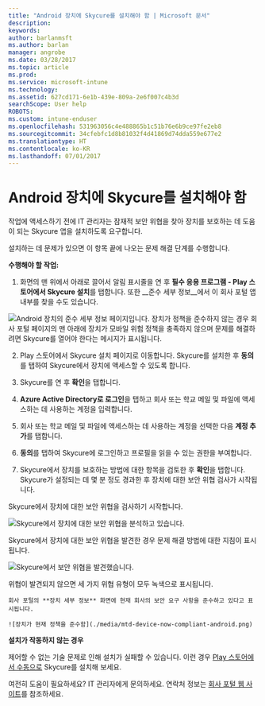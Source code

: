 ```yaml
---
title: "Android 장치에 Skycure를 설치해야 함 | Microsoft 문서"
description: 
keywords: 
author: barlanmsft
ms.author: barlan
manager: angrobe
ms.date: 03/28/2017
ms.topic: article
ms.prod: 
ms.service: microsoft-intune
ms.technology: 
ms.assetid: 627cd171-6e1b-439e-809a-2e6f007c4b3d
searchScope: User help
ROBOTS: 
ms.custom: intune-enduser
ms.openlocfilehash: 531963056c4e488865b1c51b76e6b9ce97fe2eb8
ms.sourcegitcommit: 34cfebfc1d8b81032f4d41869d74dda559e677e2
ms.translationtype: HT
ms.contentlocale: ko-KR
ms.lasthandoff: 07/01/2017
---
```

# <a name="you-need-to-install-skycure-on-your-android-device"></a>Android 장치에 Skycure를 설치해야 함

작업에 액세스하기 전에 IT 관리자는 잠재적 보안 위협을 찾아 장치를 보호하는 데 도움이 되는 Skycure 앱을 설치하도록 요구합니다.

설치하는 데 문제가 있으면 이 항목 끝에 나오는 문제 해결 단계를 수행합니다.

**수행해야 할 작업:**

1. 화면의 맨 위에서 아래로 끌어서 알림 표시줄을 연 후 **필수 응용 프로그램 - Play 스토어에서 Skycure 설치**를 탭합니다. 또한 __준수 세부 정보__에서 이 회사 포털 앱 내부를 찾을 수도 있습니다.

  ![Android 장치의 준수 세부 정보 페이지입니다. 장치가 정책을 준수하지 않는 경우 회사 포털 페이지의 맨 아래에 장치가 모바일 위험 정책을 충족하지 않으며 문제를 해결하려면 Skycure를 열어야 한다는 메시지가 표시됩니다.](./media/skycure-resolves-compliance-android.png)

2. Play 스토어에서 Skycure 설치 페이지로 이동합니다. Skycure를 설치한 후 **동의**를 탭하여 Skycure에서 장치에 액세스할 수 있도록 합니다.

3. Skycure를 연 후 **확인**을 탭합니다.

4. **Azure Active Directory로 로그인**을 탭하고 회사 또는 학교 메일 및 파일에 액세스하는 데 사용하는 계정을 입력합니다.

5. 회사 또는 학교 메일 및 파일에 액세스하는 데 사용하는 계정을 선택한 다음 **계정 추가**를 탭합니다.

6. **동의**를 탭하여 Skycure에 로그인하고 프로필을 읽을 수 있는 권한을 부여합니다.

7. Skycure에서 장치를 보호하는 방법에 대한 항목을 검토한 후 **확인**을 탭합니다. Skycure가 설정되는 데 몇 분 정도 경과한 후 장치에 대한 보안 위협 검사가 시작됩니다.

  Skycure에서 장치에 대한 보안 위협을 검사하기 시작합니다.

  ![Skycure에서 장치에 대한 보안 위협을 분석하고 있습니다.](./media/skycure-scan-in-progress-android.png)

  Skycure에서 장치에 대한 보안 위협을 발견한 경우 문제 해결 방법에 대한 지침이 표시됩니다.

  ![Skycure에서 보안 위협을 발견했습니다.](./media/skycure-found-a-threat-android.png)

  위협이 발견되지 않으면 세 가지 위협 유형이 모두 녹색으로 표시됩니다.

    회사 포털의 **장치 세부 정보** 화면에 현재 회사의 보안 요구 사항을 준수하고 있다고 표시됩니다.

    ![장치가 현재 정책을 준수함](./media/mtd-device-now-compliant-android.png)

**설치가 작동하지 않는 경우**

제어할 수 없는 기술 문제로 인해 설치가 실패할 수 있습니다. 이런 경우 [Play 스토어에서 수동으로](https://play.google.com/store/apps/details?id=com.skycure.skycure) Skycure를 설치해 보세요.

여전히 도움이 필요하세요? IT 관리자에게 문의하세요. 연락처 정보는 [회사 포털 웹 사이트](http://portal.manage.microsoft.com)를 참조하세요.
